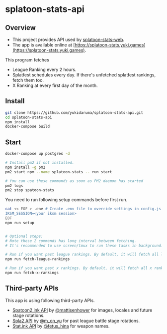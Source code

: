# splatoon-stats-api

## Overview
- This project provides API used by [splatoon-stats-web](https://github.com/yukidaruma/splatoon-stats-web).
- The app is available online at [https://splatoon-stats.yuki.games](https://splatoon-stats.yuki.games).

This program fetches
- League Ranking every 2 hours.
- Splatfest schedules every day. If there's unfetched splatfest rankings, fetch them too.
- X Ranking at every first day of the month.

## Install
```sh
git clone https://github.com/yukidaruma/splatoon-stats-api.git
cd splatoon-stats-api
npm install
docker-compose build
```

## Start
```sh
docker-compose up postgres -d

# Install pm2 if not installed.
npm install -g pm2
pm2 start npm --name splatoon-stats -- run start

# You can use these commands as soon as PM2 daemon has started
pm2 logs
pm2 stop spatoon-stats
```

You need to run following setup commands before first run.

```sh
cat << EOF > .env # Create .env file to override settings in config.js
IKSM_SESSION=<your iksm session>
EOF
npm run setup


# Optional steps:
# Note these 2 commands has long interval between fetching.
# It's recommended to use screen/tmux to run these tasks in background.

# Run if you want past league rankings. By default, it will fetch all league rankings since 2018-01-01.
npm run fetch-league-rankings

# Run if you want past x rankings. By default, it will fetch all x rankings since 2018-05.
npm run fetch-x-rankings
```

## Third-party APIs
This app is using following third-party APIs.
* [Spatoon2.ink API](https://github.com/misenhower/splatoon2.ink/wiki/Data-access-policy) by [@mattisenhower](https://twitter.com/mattisenhower) for images, locales and future stage rotations.
* [Spla2 API](https://spla2.yuu26.com/) by [@m_on_yu](https://twitter.com/m_on_yu) for past league battle stage rotations.
* [Stat.ink API](https://github.com/fetus-hina/stat.ink/tree/master/doc/api-2) by [@fetus_hina](https://twitter.com/fetus_hina) for weapon names.
